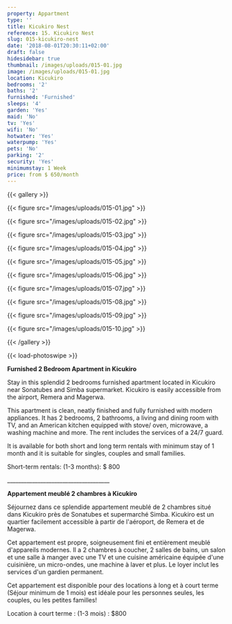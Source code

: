 ```yaml
---
property: Appartment
type: ''
title: Kicukiro Nest
reference: 15. Kicukiro Nest
slug: 015-kicukiro-nest
date: '2018-08-01T20:30:11+02:00'
draft: false
hidesidebar: true
thumbnail: /images/uploads/015-01.jpg
image: /images/uploads/015-01.jpg
location: Kicukiro
bedrooms: '2'
baths: '2'
furnished: 'Furnished'
sleeps: '4'
garden: 'Yes'
maid: 'No'
tv: 'Yes'
wifi: 'No'
hotwater: 'Yes'
waterpump: 'Yes'
pets: 'No'
parking: '2'
security: 'Yes'
minimumstay: 1 Week
price: from $ 650/month
---
```

{{< gallery >}}

  {{< figure src="/images/uploads/015-01.jpg" >}}

  {{< figure src="/images/uploads/015-02.jpg" >}}

  {{< figure src="/images/uploads/015-03.jpg" >}}

  {{< figure src="/images/uploads/015-04.jpg" >}}

{{< figure src="/images/uploads/015-05.jpg" >}}

  {{< figure src="/images/uploads/015-06.jpg" >}}

{{< figure src="/images/uploads/015-07.jpg" >}}

  {{< figure src="/images/uploads/015-08.jpg" >}}

{{< figure src="/images/uploads/015-09.jpg" >}}

  {{< figure src="/images/uploads/015-10.jpg" >}}

{{< /gallery >}}

{{< load-photoswipe >}}

**Furnished 2 Bedroom Apartment in Kicukiro**

Stay in this splendid 2 bedrooms furnished apartment located in Kicukiro near Sonatubes and Simba supermarket. Kicukiro is easily accessible from the airport, Remera and Magerwa.

 This apartment is clean, neatly finished and fully furnished with modern appliances. It has 2 bedrooms, 2 bathrooms, a living and dining room with TV, and an American kitchen equipped with stove/ oven, microwave, a washing machine and more. The rent includes the services of a 24/7 guard.

It is available for both short and long term rentals with minimum stay of 1 month and it is suitable for singles, couples and small families.

Short-term rentals: (1-3 months): $ 800

\_\_\_\_\_\_\_\_\_\_\_\_\_\_\_\_\_\_\_\_\_\_\_\_\_\_\_\_\_\_\_\_\_\_\_\__

**Appartement meublé 2 chambres à Kicukiro**

Séjournez dans ce splendide appartement meublé de 2 chambres situé dans Kicukiro près de Sonatubes et supermarché Simba. Kicukiro est un quartier facilement accessible à partir de l'aéroport, de Remera et de Magerwa.

Cet appartement est propre, soigneusement fini et entièrement meublé d'appareils modernes. Il a 2 chambres à coucher, 2 salles de bains, un salon et une salle à manger avec une TV et une cuisine américaine équipée d'une cuisinière, un micro-ondes, une machine à laver et plus. Le loyer inclut les services d'un gardien permanent.

Cet appartement est disponible pour des locations à long et à court terme (Séjour minimum de 1 mois) est idéale pour les personnes seules, les couples, ou les petites familles!

 Location à court terme : (1-3 mois) : $800
